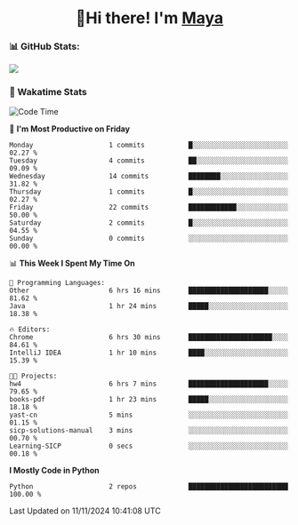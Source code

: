  <h1 align="center">👋Hi there! I'm <a href="https://liumyblog.cn">Maya</a></h1>

### 📊 GitHub Stats:
<p href="https://github.com/anuraghazra/github-readme-stats">
<img align="left" src="https://github-readme-stats.vercel.app/api?username=liumy-lay&show_icons=true&title_color=ffffff&icon_color=ffffff&text_color=ffffff&bg_color=D80835&hide_title=true" />
</p>
<br clear="left"/>

### 🚀 Wakatime Stats
<!--START_SECTION:waka-->
![Code Time](http://img.shields.io/badge/Code%20Time-134%20hrs%209%20mins-blue)

📅 **I'm Most Productive on Friday** 

```text
Monday                   1 commits           █░░░░░░░░░░░░░░░░░░░░░░░░   02.27 % 
Tuesday                  4 commits           ██░░░░░░░░░░░░░░░░░░░░░░░   09.09 % 
Wednesday                14 commits          ████████░░░░░░░░░░░░░░░░░   31.82 % 
Thursday                 1 commits           █░░░░░░░░░░░░░░░░░░░░░░░░   02.27 % 
Friday                   22 commits          ████████████░░░░░░░░░░░░░   50.00 % 
Saturday                 2 commits           █░░░░░░░░░░░░░░░░░░░░░░░░   04.55 % 
Sunday                   0 commits           ░░░░░░░░░░░░░░░░░░░░░░░░░   00.00 % 
```


📊 **This Week I Spent My Time On** 

```text
💬 Programming Languages: 
Other                    6 hrs 16 mins       ████████████████████░░░░░   81.62 % 
Java                     1 hr 24 mins        █████░░░░░░░░░░░░░░░░░░░░   18.38 % 

🔥 Editors: 
Chrome                   6 hrs 30 mins       █████████████████████░░░░   84.61 % 
IntelliJ IDEA            1 hr 10 mins        ████░░░░░░░░░░░░░░░░░░░░░   15.39 % 

🐱‍💻 Projects: 
hw4                      6 hrs 7 mins        ████████████████████░░░░░   79.65 % 
books-pdf                1 hr 23 mins        █████░░░░░░░░░░░░░░░░░░░░   18.18 % 
yast-cn                  5 mins              ░░░░░░░░░░░░░░░░░░░░░░░░░   01.15 % 
sicp-solutions-manual    3 mins              ░░░░░░░░░░░░░░░░░░░░░░░░░   00.70 % 
Learning-SICP            0 secs              ░░░░░░░░░░░░░░░░░░░░░░░░░   00.18 % 
```

**I Mostly Code in Python** 

```text
Python                   2 repos             █████████████████████████   100.00 % 
```




 Last Updated on 11/11/2024 10:41:08 UTC
<!--END_SECTION:waka-->
